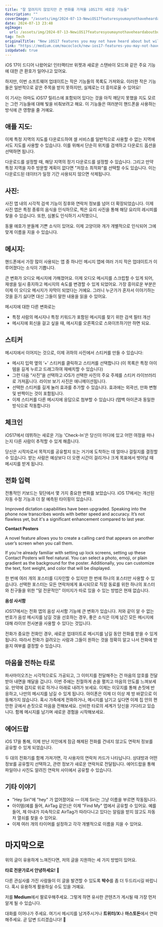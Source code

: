 ```yaml
---
title: "잘 알려지지 않았지만 큰 변화를 가져올 iOS17의 새로운 기능들"
description: ""
coverImage: "/assets/img/2024-07-13-NewiOS17featuresyoumaynothaveheardaboutbutwillmakeabigdifference_0.png"
date: 2024-07-13 23:48
ogImage: 
  url: /assets/img/2024-07-13-NewiOS17featuresyoumaynothaveheardaboutbutwillmakeabigdifference_0.png
tag: Tech
originalTitle: "New iOS17 features you may not have heard about but will make a big difference"
link: "https://medium.com/macoclock/new-ios17-features-you-may-not-have-heard-about-but-will-make-a-big-difference-da890c899a9d"
isUpdated: true
---
```






iOS 17이 드디어 나왔어요! 인터랙티브 위젯과 새로운 스탠바이 모드와 같은 주요 기능에 대한 큰 환호가 일어나고 있어요.

하지만, 이번 소프트웨어 업데이트는 작은 기능들의 목록도 가져와요. 이러한 작은 기능들은 일반적으로 같은 주목을 받지 못하지만, 실제로는 더 흥미로울 수 있어요!

이 기사는 아마도 iOS17 릴리스에 포함되어 있다는 것을 아직 깨닫지 못했을 지도 모르는 그런 기능들에 대해 빛을 비춰보려고 해요. 이 기능들은 여러분이 핸드폰을 사용하는 방식에 큰 영향을 줄 거예요.

<div class="content-ad"></div>

## 애플 지도:

이제 특정 지역의 지도를 다운로드하여 셀 서비스를 일반적으로 사용할 수 없는 지역에서도 지도를 사용할 수 있습니다. 이를 위해서 단순히 위치를 검색하고 다운로드 옵션을 선택하면 됩니다.

다운로드를 설정할 때, 해당 지역의 정기 다운로드를 설정할 수 있습니다. 그리고 만약 특정 지역을 자주 방문할 계획이 없다면 "저장소 최적화"를 선택할 수도 있습니다. 이는 다운로드된 데이터가 일정 기간 사용되지 않으면 삭제됩니다.

## 사진:

<div class="content-ad"></div>

사진 앱 내의 시각적 검색 기능이 징후와 연락처 정보를 넘어 더 확장되었습니다. 이제 사진 앱은 특정 종류의 음식을 인식하므로, 찍은 요리 사진을 통해 해당 요리의 레시피를 찾을 수 있습니다. 또한, 심볼도 인식하기 시작했으니,

동물 애호가 분들께 기쁜 소식이 있어요. 이제 고양이와 개가 개별적으로 인식되어 그에 맞게 이름을 지을 수 있습니다.

## 메시지:

핸드폰에서 가장 많이 사용되는 앱 중 하나인 메시지 앱에 여러 가지 작은 업데이트가 이루어졌다는 소식이 기쁩니다.

<div class="content-ad"></div>

큰 변화가 오디오 메시지에 가해졌어요. 이제 오디오 메시지를 스크럽할 수 있게 되어, 재생을 일시 중지하고 메시지의 속도를 변경할 수 있게 되었어요. 가장 흥미로운 부분은 이제 이 오디오 메시지가 자막이 되었다는 거예요. 그러니 누군가가 혼자서 이야기하는 것을 듣기 싫다면 대신 그들이 말한 내용을 읽을 수 있어요.

메시지에 대한 다른 변화로는 

- 특정 사람의 메시지나 특정 키워드가 포함된 메시지를 찾기 위한 검색 필터 개선
- 메시지에 회신을 걸고 싶을 때, 메시지를 오른쪽으로 스와이프하기만 하면 되요.

<div class="content-ad"></div>

## 스티커

메시지에서 이어지는 것으로, 이제 귀하의 사진에서 스티커를 만들 수 있습니다:

- 메시지 입력 옆의 ‘+’ 스티커를 클릭하고 스티커를 선택합니다 (이 목록은 특정 아이템을 길게 누르고 드래그하여 재배치할 수 있습니다)
- 그런 다음 “사진”을 선택하고 iOS가 선택한 사진의 주요 주제를 스티커 라이브러리로 가져옵니다. 라이브 보기 사진은 애니메이션됩니다.
- 선택한 스티커를 길게 눌러 효과를 추가할 수 있습니다. 효과에는 외곽선, 만화 변형 및 반짝이는 것이 포함됩니다.
- 이제 스티커를 다른 메시지에 응답으로 첨부할 수 있습니다 (탭백 아이콘과 동일한 방식으로 작동합니다)

## 체크인

<div class="content-ad"></div>

iOS17에서 데뷔하는 새로운 기능 'Check-In'은 당신이 어디에 있고 어떤 여정을 떠나는지 다른 사람이 추적할 수 있게 해줍니다.

당신은 시작자로서 목적지를 공유할지 또는 거기에 도착하는 데 얼마나 걸릴지를 결정할 수 있습니다. 받는 사람은 예상보다 더 오랜 시간이 걸리거나 크게 목표에서 벗어날 때 메시지를 받게 됩니다.

## 전화 입력

전통적인 키보드는 뒷단에서 몇 가지 중요한 변화를 보았습니다. iOS 17에서는 개선된 자동 수정 기능과 더 잘 예측된 타이핑이 있습니다.

<div class="content-ad"></div>

Improved dictation capabilities have been upgraded. Speaking into the phone now transcribes words with better speed and accuracy. It’s not flawless yet, but it's a significant enhancement compared to last year.

**Contact Posters**

A novel feature allows you to create a calling card that appears on another user’s screen when you call them.

If you're already familiar with setting up lock screens, setting up these Contact Posters will feel natural. You can select a photo, emoji, or plain gradient as the background for the poster. Additionally, you can customize the text, font weight, and color that will be displayed.

<div class="content-ad"></div>

한 번에 여러 개의 포스터를 디자인할 수 있지만 한 번에 하나의 포스터만 사용할 수 있습니다. 선택한 포스터는 모든 연락처에게 표시되므로 직장 동료를 위한 하나의 포스터와 친구들을 위한 "덜 전문적인" 이미지가 따로 있을 수 있는 방법은 현재 없습니다.

**음성 사서함**

iOS17에서는 전화 앱의 음성 사서함 기능에 큰 변화가 있습니다. 저와 같이 알 수 없는 번호가 음성 메시지를 남길 것을 선호하는 경우, 좋은 소식은 이제 남긴 모든 메시지에 대해 라이브 전사본을 사용할 수 있다는 것입니다.

전화가 중요한 전화인 경우, 새로운 업데이트로 메시지를 남길 동안 전화를 받을 수 있게 됩니다. 따라서 전화가 걸려오는 사람과 그들이 원하는 것을 정확히 알고 나서 전화에 받을지 여부를 결정할 수 있습니다.

<div class="content-ad"></div>

## 마음을 전하는 타로

파사마이오즈는 시각적으로도 가공되고, 그 이미지를 전달해주는 건 마음의 암호를 전달받아 내면을 깨달을 겁니다. 이번 주에는 친절하게 손을 펼치고 마음의 안도를 느껴보세요. 만약에 검지로 위로 하거나 아래로 내려가 보세요. 이제는 이모지를 통해 손짓에 반응하고, 나만의 메시지를 남길 수 있게 됩니다. 아이폰은 이제 더 이상 제 방 바깥으로 이동해가지 않습니다. 혹시 가족에게 전화하거나, 메시지를 남기고 싶다면 이제 집 안의 편안한 곳에서 손짓으로 마음을 전해보세요. 신비한 타로의 세계가 당신을 기다리고 있습니다. 함께 메시지를 남기며 새로운 경험을 시작해보세요.

<div class="content-ad"></div>

## 에어드랍

iOS 17을 통해, 이제 만난 지인에게 잠금 해제된 전화를 건네지 않고도 연락처 정보를 공유할 수 있게 되었습니다.

두 대의 전화기를 함께 가져가면, 각 사용자의 연락처 카드가 나타납니다. 상대방과 어떤 정보를 공유할지 선택하고, 관련 정보가 새로운 연락처로 전달됩니다. 에어드랍을 통해 파일이나 사진도 알려진 연락처 사이에서 공유할 수 있습니다.

<div class="content-ad"></div>

## 기타 이야기

- "Hey Siri"에 "hey" 가 없어졌어요 — 이제 Siri는 그냥 이름을 부르면 작동됩니다.
- 아이템(예를 들어, AirTag 같은)은 이제 "Find My" 앱에서 공유할 수 있어요. 예를 들어, 제 아내가 지속적으로 AirTag가 따라다니고 있다는 알림을 받지 않고도 자동차 열쇠를 찾을 수 있어요.
- 이제 여러 개의 타이머를 설정하고 각각 개별적으로 이름을 지을 수 있어요.

# 마지막으로

위의 글이 유용하게 느껴진다면, 저의 글을 지원하는 세 가지 방법이 있어요.

<div class="content-ad"></div>

**타로 전문가로서 안녕하세요!** 🌟

다른 관심사를 가진 사람들이 이 글을 발견할 수 있도록 **박수**를 좀 더 두드리시길 바랍니다. 혹시 유용하게 활용하실 수도 있을 거예요. 

저를 **Medium**에서 팔로우해주세요. 그렇게 하면 유사한 콘텐츠가 게시될 때 가장 먼저 알게 될 수 있습니다. 

대화를 이어나가 주세요. 여기서 메시지를 남겨주시거나 **트위터/X**나 **마스토돈**에서 연락해주세요. 곧 답변 드리겠습니다! 🌺